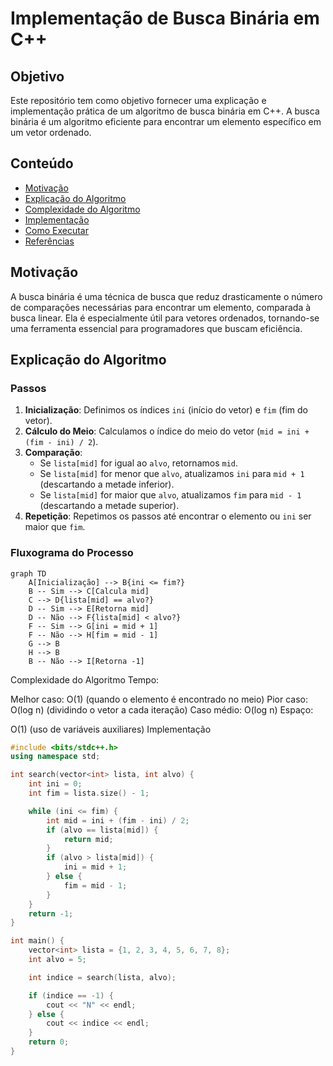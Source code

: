 # Implementação de Busca Binária em C++

## Objetivo
Este repositório tem como objetivo fornecer uma explicação e implementação prática de um algoritmo de busca binária em C++. A busca binária é um algoritmo eficiente para encontrar um elemento específico em um vetor ordenado.

## Conteúdo
- [Motivação](#motivação)
- [Explicação do Algoritmo](#explicação-do-algoritmo)
- [Complexidade do Algoritmo](#complexidade-do-algoritmo)
- [Implementação](#implementação)
- [Como Executar](#como-executar)
- [Referências](#referências)

## Motivação
A busca binária é uma técnica de busca que reduz drasticamente o número de comparações necessárias para encontrar um elemento, comparada à busca linear. Ela é especialmente útil para vetores ordenados, tornando-se uma ferramenta essencial para programadores que buscam eficiência.

## Explicação do Algoritmo
### Passos
1. **Inicialização**: Definimos os índices `ini` (início do vetor) e `fim` (fim do vetor).
2. **Cálculo do Meio**: Calculamos o índice do meio do vetor (`mid = ini + (fim - ini) / 2`).
3. **Comparação**:
   - Se `lista[mid]` for igual ao `alvo`, retornamos `mid`.
   - Se `lista[mid]` for menor que `alvo`, atualizamos `ini` para `mid + 1` (descartando a metade inferior).
   - Se `lista[mid]` for maior que `alvo`, atualizamos `fim` para `mid - 1` (descartando a metade superior).
4. **Repetição**: Repetimos os passos até encontrar o elemento ou `ini` ser maior que `fim`.

### Fluxograma do Processo
```mermaid
graph TD
    A[Inicialização] --> B{ini <= fim?}
    B -- Sim --> C[Calcula mid]
    C --> D{lista[mid] == alvo?}
    D -- Sim --> E[Retorna mid]
    D -- Não --> F{lista[mid] < alvo?}
    F -- Sim --> G[ini = mid + 1]
    F -- Não --> H[fim = mid - 1]
    G --> B
    H --> B
    B -- Não --> I[Retorna -1]
```
Complexidade do Algoritmo
Tempo:

Melhor caso: O(1) (quando o elemento é encontrado no meio)
Pior caso: O(log n) (dividindo o vetor a cada iteração)
Caso médio: O(log n)
Espaço:

O(1) (uso de variáveis auxiliares)
Implementação
```cpp
#include <bits/stdc++.h>
using namespace std;

int search(vector<int> lista, int alvo) {
    int ini = 0;
    int fim = lista.size() - 1;

    while (ini <= fim) {
        int mid = ini + (fim - ini) / 2;
        if (alvo == lista[mid]) {
            return mid;
        }
        if (alvo > lista[mid]) {
            ini = mid + 1;
        } else {
            fim = mid - 1;
        }
    }
    return -1;
}

int main() {
    vector<int> lista = {1, 2, 3, 4, 5, 6, 7, 8};
    int alvo = 5;

    int indice = search(lista, alvo);

    if (indice == -1) {
        cout << "N" << endl;
    } else {
        cout << indice << endl;
    }
    return 0;
}
```
